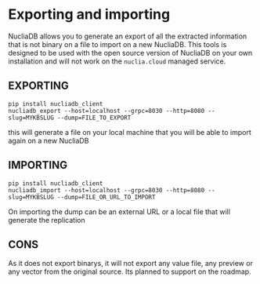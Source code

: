 # Exporting and importing

NucliaDB allows you to generate an export of all the extracted information that is not binary on a file to import on a new NucliaDB. This tools is designed to be used with the open source version of NucliaDB on your own installation and will not work on the `nuclia.cloud` managed service.

## EXPORTING

```
pip install nucliadb_client
nucliadb_export --host=localhost --grpc=8030 --http=8080 --slug=MYKBSLUG --dump=FILE_TO_EXPORT
```

this will generate a file on your local machine that you will be able to import again on a new NucliaDB

## IMPORTING

```
pip install nucliadb_client
nucliadb_import --host=localhost --grpc=8030 --http=8080 --slug=MYKBSLUG --dump=FILE_OR_URL_TO_IMPORT
```

On importing the dump can be an external URL or a local file that will generate the replication

## CONS

As it does not export binarys, it will not export any value file, any preview or any vector from the original source. Its planned to support on the roadmap.
